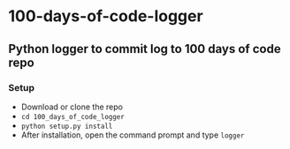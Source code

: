 # 100-days-of-code-logger
## Python logger to commit log to 100 days of code repo

### Setup
* Download or clone the repo
* `cd 100_days_of_code_logger`
* `python setup.py install`
* After installation, open the command prompt and type `logger`
